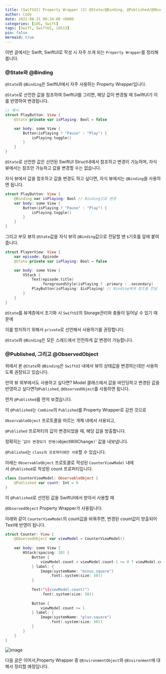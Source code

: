 ```yaml
---
title: (SwiftUI) Property Wrapper (2) @State/@Binding, @Published/@ObservedObject
author: Cody
date: 2022-08-31 00:34:00 +0800
categories: [iOS, Swift]
tags: [Swift, SwiftUI, iOS13]
pin: false
mermaid: true
---
```

 
이번 글에서는 Swift, SwiftUI로 작성 시 자주 쓰게 되는 `Property Wrapper`를 정리해봅니다.

### @State와 @Binding

`@State`와 `@Binding`은 SwiftUI에서 자주 사용하는 Property Wrapper입니다.

`@State`로 선언한 값을 참조하여 SwiftUI를 그리면, 해당 값이 변경될 때 SwiftUI가 이를 반영하여 변경됩니다.

```swift
// 예시
struct PlayButton: View {
    @State private var isPlaying: Bool = false

    var body: some View {
        Button(isPlaying ? "Pause" : "Play") {
            isPlaying.toggle()
        }
    }
}
```

`@State`로 선언한 값은 선언된 SwiftUI Struct내에서 참조하고 변경이 가능하며, 자식 뷰에서는 참조만 가능하고 값을 변경할 수는 없습니다.

자식 뷰에서 값을 참조하고 값을 변경도 하고 싶다면, 자식 뷰에서는 `@Binding`을 사용하면 됩니다.

```swift
struct PlayButton: View {
    @Binding var isPlaying: Bool // Binding으로 변경
    var body: some View {
        Button(isPlaying ? "Pause" : "Play") {
            isPlaying.toggle()
        }
    }
}
```

그리고 부모 뷰의 ``@State``값을 자식 뷰의 ``@Binding``값으로 전달할 땐 ``$``기호를 앞에 붙여줍니다.

```swift
struct PlayerView: View {
    var episode: Episode
    @State private var isPlaying: Bool = false

    var body: some View {
        VStack {
            Text(episode.title)
                .foregroundStyle(isPlaying ? .primary : .secondary)
            PlayButton(isPlaying: $isPlaying) // Binding에게 참조를 전달
        }
    }
}
```

`@State`를 뷰계층에서 초기화 시 `SwiftUI`의 Storage관리와 충돌이 일어날 수 있기 때문에

이를 방지하기 위해서 `private`로 선언해서 사용하기를 권장합니다.

`@State`와 `@Binding`은 모든 스레드에서 안전하게 값 변경이 가능합니다.

### @Published, 그리고 @ObservedObject

위에서 본 `@State`와 `@Binding`은 `SwiftUI` 내에서 뷰의 상태값을 변경하는데만 사용하도록 권장되고 있습니다.

만약 뷰 외부에서도 사용하고 싶다면? Model 클래스에서 값을 바인딩하고 변경된 값을 반영하고 싶다면?`@Published`, `@ObservedObject`를 사용하면 됩니다.

먼저 `@Published`를 먼저 보겠습니다.

이 `@Published`는 `Combine`의 `Published`를 Property Wrapper로 감싼 것으로

`ObservableObject` 프로토콜을 따르는 개체 내에서 사용되고,

`@Published` 프로퍼티의 값이 변경되었을 때, 해당 값을 방출합니다.

정확히는 '`값이 변경되기 전에(`objectWillChange`)`' 값을 내보냅니다.

`@Published`는 `class의 프로퍼티에만 사용`할 수 있습니다.

아래는 `ObservableObject` 프로토콜로 작성된 `CounterViewModel` 내에서 `@Published`로 작성된 count 프로퍼티입니다.

```swift
class CounterViewModel: ObservableObject {
    @Published var count: Int = 0
}
```

이 `@Published`로 선언된 값을 SwiftUI에서 받아서 사용할 때

`@ObservedObject` Property Wrapper가 사용됩니다.

아래와 같이 `CounterViewModel`의 count값을 바꿔주면, 변경된 count값이 방출되어 Text에 반영이 됩니다.

```swift
struct Counter: View {
    @ObservedObject var viewModel = CounterViewModel()
    
    var body: some View {
        HStack(spacing: 20) {
            Button {
                viewModel.count = viewModel.count-1 >= 0 ? viewModel.count-1 : 0
            } label: {
                Image(systemName: "minus.square")
                    .font(.system(size: 50))
            }
            
            Text("\(viewModel.count)")
                .font(.system(size: 50))
            
            Button {
                viewModel.count += 1
            } label: {
                Image(systemName: "plus.square")
                    .font(.system(size: 50))
            }
        }
    }
}
```

![image](https://github.com/swiftycody/swiftycody.github.io/assets/9062513/60f6567e-9a89-4fe1-b895-b56291acb2aa)

다음 글은 이어서,Property Wrapper 중 `@EnvironmentObject`와 `@Environment`에 대해서 정리할 예정입니다.